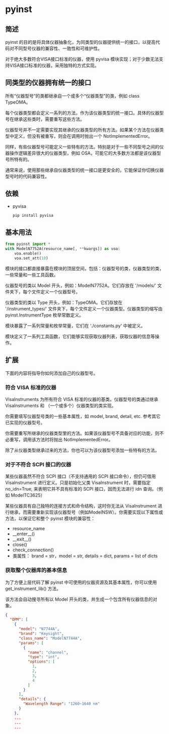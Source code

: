 # pyinst

## 简述

pyinst 的目的是将具体仪器抽象化，为同类型的仪器提供统一的接口，以提高代码对不同型号仪器的兼容性、一致性和可维护性。

对于绝大多数符合VISA接口标准的仪器，使用 pyvisa 模块实现；对于少数无法支持VISA接口标准的仪器，采用独特的方式实现。

## 同类型的仪器拥有统一的接口

所有“仪器型号”的类都继承自一个或多个“仪器类型”的类，例如 class TypeOMA。

每个仪器类型都会定义一系列的方法，作为该仪器类型的统一接口。具体的仪器型号在继承这些类时，需要重写这些方法。

仪器型号并不一定需要实现其继承的仪器类型的所有方法。如果某个方法在仪器类型中定义，但没有被重写，则会在调用时抛出一个 NotImplementedError。

同样，有些仪器型号可能定义一些特有的方法。特别是对于一些不同型号之间的仪器操作逻辑差异很大的仪器类型，例如 OSA，可能它的大多数方法都是该仪器型号所特有的。

通常来说，使用那些继承自仪器类型的统一接口是更安全的，它能保证你切换仪器型号时的代码兼容性。

## 依赖

* pyvisa
    ``` Bash
    pip install pyvisa
    ```

## 基本用法

``` Python
from pyinst import *
with ModelN7752A(resource_name[, **kwargs]) as voa:
    voa.enable()
    voa.set_att(10)
```

模块的接口都直接暴露在模块的顶层空间，包括：仪器型号的类，仪器类型的类，一些常量和一些工具函数。

仪器型号的类以 Model 开头，例如：ModelN7752A。它们存放在 '/models/' 文件夹下，每个文件定义一个仪器型号。

仪器类型的类以 Type 开头，例如：TypeOMA。它们存放在 '/instrument_types/' 文件夹下，每个文件定义一个仪器类型。仪器类型的缩写由 pyinst.InstrumentType 枚举常数定义。

模块暴露了一系列常量和枚举常量，它们在 './constants.py' 中被定义。

模块定义了一系列工具函数，它们能够实现获取仪器列表，获取仪器的信息等操作。

## 扩展

下面的内容将指导你如何添加自己的仪器型号。

### 符合 VISA 标准的仪器

VisaInstruments 为所有符合 VISA 标准的仪器的基类。仪器型号的类通过继承 VisaInstruments 和 （一个或多个）仪器类型的类实现。

你需要填写仪器型号类的一些基本属性，如 model, brand, detail, etc. 参考其它已实现的仪器型号。

你需要重写所继承的仪器类型里的方法。如果该仪器型号不具备对应的功能，则不必重写，调用该方法时将抛出 NotImplementedError。

除了从仪器类型继承过来的方法，你也可以为该仪器型号添加一些特有的方法。

### 对于不符合 SCPI 接口的仪器

某些仪器虽然不符合 SCPI 接口（不支持通用的 SCPI 接口命令），但仍可借用 VisaInstrument 进行定义。只是初始化父类 VisaInstrument 时，需要指定 no_idn=True, 来表明它并不具有标准的 SCPI 接口，因而无法进行 idn 查询。（例如 ModelTC3625）

某些仪器具有自己独特的连接方式和命令结构，这时你无法从 VisaInstrument 进行继承，而需要重新实现该仪器型号（例如ModelNSW）。你需要实现以下属性或方法，以保证它和整个 pyinst 模块的兼容性：

* resource_name
* \_\_enter\_\_()
* \_\_exit\_\_()
* close()
* check_connection()
* 类属性： brand = str，model = str, details = dict, params = list of dicts

### 获取整个仪器库的基本信息

为了方便上层代码了解 pyinst 中可使用的仪器资源及其基本属性，你可以使用get_instrument_lib() 方法。

该方法会自动搜寻所有以 Model 开头的类，并生成一个包含所有仪器信息的对象。

``` json
{
  "OPM": [
    {
      "model": "N7744A",
      "brand": "Keysight",
      "class_name": "ModelN7744A",
      "params": [
        {
          "name": "channel",
          "type": "int",
          "options": [
            1,
            2,
            3,
            4
          ]
        }
      ],
      "details": {
        "Wavelength Range": "1260~1640 nm"
      }
    },
    ...
    ...
    ...
```
